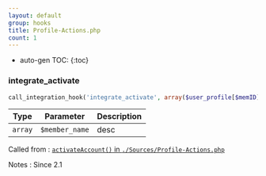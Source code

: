 ```yaml
---
layout: default
group: hooks
title: Profile-Actions.php
count: 1
---
```

* auto-gen TOC:
{:toc}
### integrate_activate

```php
call_integration_hook('integrate_activate', array($user_profile[$memID]['member_name']))
```

Type|Parameter|Description
---|---|---
`array`|`$member_name`|desc

Called from
: [`activateAccount()` in `./Sources/Profile-Actions.php`](../docs/profile-actions.html#activateaccount)

Notes
: Since 2.1

